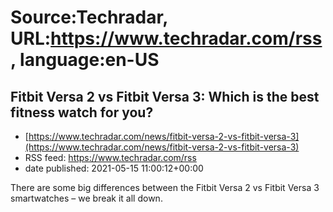 # Source:Techradar, URL:https://www.techradar.com/rss, language:en-US

## Fitbit Versa 2 vs Fitbit Versa 3: Which is the best fitness watch for you?
 - [https://www.techradar.com/news/fitbit-versa-2-vs-fitbit-versa-3](https://www.techradar.com/news/fitbit-versa-2-vs-fitbit-versa-3)
 - RSS feed: https://www.techradar.com/rss
 - date published: 2021-05-15 11:00:12+00:00

There are some big differences between the Fitbit Versa 2 vs Fitbit Versa 3 smartwatches – we break it all down.

